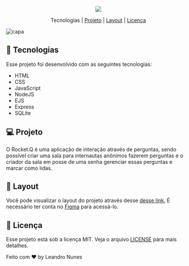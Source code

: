 <div align="center">
<img src=!["rocketq](https://user-images.githubusercontent.com/99052605/172491819-331fcd4e-54f9-4180-8f2e-029498e87861.png)">
</div>



<p align="center"
  <a href="#-Tecnologias">Tecnologias</a>     |   
  <a href="#-Projeto">Projeto</a>  |
  <a href="#-Layout">Layout</a>  |
  <a href="#-Licença">Licença</a>
</p>


![capa](https://user-images.githubusercontent.com/99052605/172492358-a9541544-a62f-45fe-9b2b-7fe03f779ff6.png)

## 🚀 Tecnologias
Esse projeto foi desenvolvido com as seguintes tecnologias:
+ HTML
+ CSS
+ JavaScript
+ NodeJS
+ EJS
+ Express
+ SQLite

## 💻 Projeto
O Rocket.Q é uma aplicação de interação através de perguntas, sendo possível criar uma sala para internautas anônimos fazerem perguntas e o criador da sala em posse de uma senha gerenciar essas perguntas e marcar como lidas.

## 🔖 Layout
Você pode visualizar o layout do projeto através desse <a href="https://www.figma.com/community/file/1009821158959690135">desse link.</a> É necessário ter conta no <a href="https://www.figma.com/files/recent?fuid=1102968563677691331">Figma</a> para acessá-lo.

## 📜 Licença
Esse projeto está sob a licença MIT. Veja o arquivo <a href="https://github.com/leonunesdev/Rocket.Q/blob/main/LICENSE">LICENSE</a> para mais detalhes.

Feito com ❤️ by Leandro Nunes
